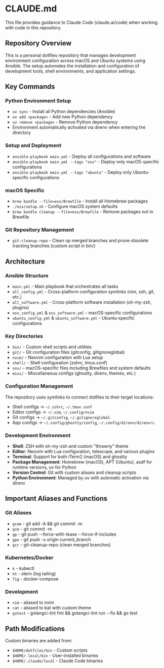 # CLAUDE.md

This file provides guidance to Claude Code (claude.ai/code) when working with code in this repository.

## Repository Overview

This is a personal dotfiles repository that manages development environment configuration across macOS and Ubuntu systems using Ansible. The setup automates the installation and configuration of development tools, shell environments, and application settings.

## Key Commands

### Python Environment Setup
- `uv sync` - Install all Python dependencies (Ansible)
- `uv add <package>` - Add new Python dependency
- `uv remove <package>` - Remove Python dependency
- Environment automatically activated via direnv when entering the directory

### Setup and Deployment
- `ansible-playbook main.yml` - Deploy all configurations and software
- `ansible-playbook main.yml --tags "osx"` - Deploy only macOS-specific configurations
- `ansible-playbook main.yml --tags "ubuntu"` - Deploy only Ubuntu-specific configurations

### macOS Specific
- `brew bundle --file=osx/Brewfile` - Install all Homebrew packages
- `./osx/setup.sh` - Configure macOS system defaults
- `brew bundle cleanup --file=osx/Brewfile` - Remove packages not in Brewfile

### Git Repository Management
- `git-cleanup-repo` - Clean up merged branches and prune obsolete tracking branches (custom script in bin/)

## Architecture

### Ansible Structure
- `main.yml` - Main playbook that orchestrates all tasks
- `all_config.yml` - Cross-platform configuration symlinks (vim, zsh, git, etc.)
- `all_software.yml` - Cross-platform software installation (oh-my-zsh, plugins)
- `osx_config.yml` & `osx_software.yml` - macOS-specific configurations
- `ubuntu_config.yml` & `ubuntu_software.yml` - Ubuntu-specific configurations

### Key Directories
- `bin/` - Custom shell scripts and utilities
- `git/` - Git configuration files (gitconfig, gitignoreglobal)
- `nvim/` - Neovim configuration with Lua setup
- `shell/` - Shell configuration (zshrc, tmux.conf)
- `osx/` - macOS-specific files including Brewfiles and system defaults
- `misc/` - Miscellaneous configs (ghostty, direnv, themes, etc.)

### Configuration Management
The repository uses symlinks to connect dotfiles to their target locations:
- Shell configs → `~/.zshrc`, `~/.tmux.conf`
- Editor configs → `~/.vim`, `~/.config/nvim`
- Git configs → `~/.gitconfig`, `~/.gitignoreglobal`
- App configs → `~/.config/ghostty/config`, `~/.config/direnv/direnvrc`

### Development Environment
- **Shell**: ZSH with oh-my-zsh and custom "thrawny" theme
- **Editor**: Neovim with Lua configuration, telescope, and various plugins
- **Terminal**: Support for both iTerm2 (macOS) and ghostty
- **Package Management**: Homebrew (macOS), APT (Ubuntu), asdf for runtime versions, uv for Python
- **Version Control**: Git with custom aliases and cleanup scripts
- **Python Environment**: Managed by uv with automatic activation via direnv

## Important Aliases and Functions

### Git Aliases
- `gcam` - git add -A && git commit -m
- `gcm` - git commit -m  
- `gp` - git push --force-with-lease --force-if-includes
- `gpo` - git push -u origin current_branch
- `gcr` - git-cleanup-repo (clean merged branches)

### Kubernetes/Docker
- `k` - kubectl
- `kt` - stern (log tailing)
- `fig` - docker-compose

### Development
- `vim` - aliased to nvim
- `cat` - aliased to bat with custom theme
- `gotest` - golangci-lint fmt && golangci-lint run --fix && go test

## Path Modifications
Custom binaries are added from:
- `$HOME/dotfiles/bin` - Custom scripts
- `$HOME/.local/bin` - User-installed binaries
- `$HOME/.claude/local` - Claude Code binaries